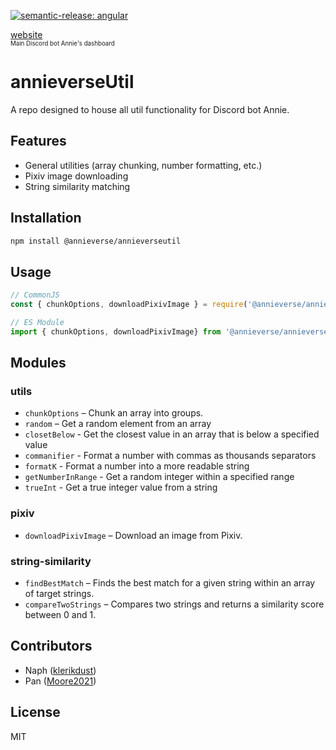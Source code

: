 [![semantic-release: angular](https://img.shields.io/badge/semantic--release-angular-e10079?logo=semantic-release)](https://github.com/semantic-release/semantic-release)

[website](https://www.annie.gg)  
<sub><sub>Main Discord bot Annie's dashboard</sub></sub>

# annieverseUtil

A repo designed to house all util functionality for Discord bot Annie.

## Features

- General utilities (array chunking, number formatting, etc.)
- Pixiv image downloading
- String similarity matching

## Installation

```bash
npm install @annieverse/annieverseutil
```

## Usage

```js
// CommonJS
const { chunkOptions, downloadPixivImage } = require('@annieverse/annieverseutil');

// ES Module
import { chunkOptions, downloadPixivImage} from '@annieverse/annieverseutil';
```

## Modules

### utils

- `chunkOptions` – Chunk an array into groups.
- `random` – Get a random element from an array
- `closetBelow` - Get the closest value in an array that is below a specified value
- `commanifier` - Format a number with commas as thousands separators
- `formatK` - Format a number into a more readable string
- `getNumberInRange` - Get a random integer within a specified range
- `trueInt` - Get a true integer value from a string

### pixiv

- `downloadPixivImage` – Download an image from Pixiv.

### string-similarity

- `findBestMatch` – Finds the best match for a given string within an array of target strings.
- `compareTwoStrings` – Compares two strings and returns a similarity score between 0 and 1.

## Contributors

- Naph ([klerikdust](https://github.com/klerikdust))
- Pan ([Moore2021](https://github.com/Moore2021))

## License

MIT
